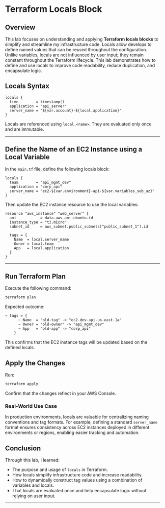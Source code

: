 # Terraform Locals Block

## Overview

This lab focuses on understanding and applying **Terraform locals blocks** to simplify and streamline my infrastructure code. Locals allow develops to define named values that can be reused throughout the configuration. Unlike variables, locals are not influenced by user input; they remain constant throughout the Terraform lifecycle. This lab demonstrates how to define and use locals to improve code readability, reduce duplication, and encapsulate logic.

## Locals Syntax

```hcl
locals {
  time        = timestamp()
  application = "api_server"
  server_name = "${var.account}-${local.application}"
}
```

Locals are referenced using `local.<name>`. They are evaluated only once and are immutable.

---

## Define the Name of an EC2 Instance using a Local Variable

In the `main.tf` file, define the following locals block:

```hcl
locals {
  team        = "api_mgmt_dev"
  application = "corp_api"
  server_name = "ec2-${var.environment}-api-${var.variables_sub_az}"
}
```

Then update the EC2 instance resource to use the local variables:

```hcl
resource "aws_instance" "web_server" {
  ami           = data.aws_ami.ubuntu.id
  instance_type = "t3.micro"
  subnet_id     = aws_subnet.public_subnets["public_subnet_1"].id

  tags = {
    Name  = local.server_name
    Owner = local.team
    App   = local.application
  }
}
```

---

## Run Terraform Plan

Execute the following command:

```bash
terraform plan
```

Expected outcome:

```text
~ tags = {
      ~ Name  = "old-tag" -> "ec2-dev-api-us-east-1a"
      ~ Owner = "old-owner" -> "api_mgmt_dev"
      ~ App   = "old-app" -> "corp_api"
    }
```

This confirms that the EC2 instance tags will be updated based on the defined locals.

## Apply the Changes

Run:

```bash
terraform apply
```

Confirm that the changes reflect in your AWS Console.

### Real-World Use Case

In production environments, locals are valuable for centralizing naming conventions and tag formats. For example, defining a standard `server_name` format ensures consistency across EC2 instances deployed in different environments or regions, enabling easier tracking and automation.

## Conclusion

Through this lab, I learned:

- The purpose and usage of `locals` in Terraform.
- How locals simplify infrastructure code and increase readability.
- How to dynamically construct tag values using a combination of variables and locals.
- That locals are evaluated once and help encapsulate logic without relying on user input.

---
